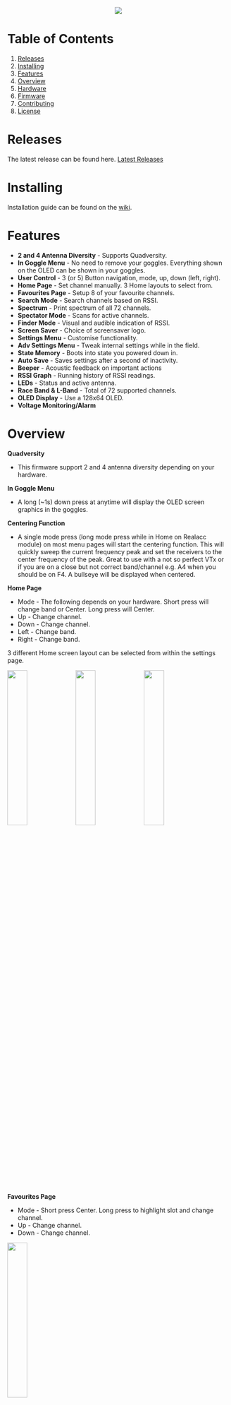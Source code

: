 <p align="center">
    <a href="https://www.youtube.com/watch?v=5w54D7yBwR8"><img src="https://i.ytimg.com/vi/5w54D7yBwR8/hqdefault.jpg"></a>
</p>

# Table of Contents
1. [Releases](#releases)
2. [Installing](#installing)
3. [Features](#features)
4. [Overview](#overview)
5. [Hardware](#hardware)
6. [Firmware](#firmware)
7. [Contributing](#contributing)
8. [License](#license)

# Releases
The latest release can be found here. [Latest Releases](https://github.com/JyeSmith/FENIX-rx5808-pro-diversity/releases)

# Installing

Installation guide can be found on the [wiki](https://github.com/JyeSmith/FENIX-rx5808-pro-diversity/wiki/Installing).

# Features
- **2 and 4 Antenna Diversity** - Supports Quadversity.
- **In Goggle Menu** - No need to remove your goggles.  Everything shown on the OLED can be shown in your goggles.
- **User Control** - 3 (or 5) Button navigation, mode, up, down (left, right).
- **Home Page** - Set channel manually. 3 Home layouts to select from.
- **Favourites Page** - Setup 8 of your favourite channels.
- **Search Mode** - Search channels based on RSSI.
- **Spectrum** - Print spectrum of all 72 channels.
- **Spectator Mode** - Scans for active channels.
- **Finder Mode** - Visual and audible indication of RSSI.
- **Screen Saver** - Choice of screensaver logo.
- **Settings Menu** - Customise functionality.
- **Adv Settings Menu** - Tweak internal settings while in the field.
- **State Memory** - Boots into state you powered down in.
- **Auto Save** - Saves settings after a second of inactivity.
- **Beeper** - Acoustic feedback on important actions
- **RSSI Graph** - Running history of RSSI readings.
- **LEDs** - Status and active antenna.
- **Race Band & L-Band** - Total of 72 supported channels.
- **OLED Display** - Use a 128x64 OLED.
- **Voltage Monitoring/Alarm**

# Overview

**Quadversity**
- This firmware support 2 and 4 antenna diversity depending on your hardware.

**In Goggle Menu**
- A long (~1s) down press at anytime will display the OLED screen graphics in the goggles.

**Centering Function**
- A single mode press (long mode press while in Home on Realacc module) on most menu pages will start the centering function.  This will quickly sweep the current frequency peak and set the receivers to the center frequency of the peak.  Great to use with a not so perfect VTx or if you are on a close but not correct band/channel e.g. A4 when you should be on F4.  A bullseye will be displayed when centered.

**Home Page**
- Mode - The following depends on your hardware.  Short press will change band or Center.  Long press will Center.
- Up - Change channel.
- Down - Change channel.
- Left - Change band.
- Right - Change band.

3 different Home screen layout can be selected from within the settings page.

<img src="docs/img/screenshots/home_simple.jpg" width="30%"> <img src="docs/img/screenshots/home_default.jpg" width="30%"> <img src="docs/img/screenshots/home_stats.jpg" width="30%">

**Favourites Page**
- Mode - Short press Center.  Long press to highlight slot and change channel.
- Up - Change channel.
- Down - Change channel.

<img src="docs/img/screenshots/favourites.jpg" width="30%">

**Search**
- Mode - Short press Center.  Long press opens menu to select auto or manual search, and change search order from frequency to channel order.
- Up - Search up.
- Down - Search down.

<img src="docs/img/screenshots/search.jpg" width="30%">

**Spectrum**
No interaction.

<img src="docs/img/screenshots/spectrum.jpg" width="30%">

**Spectator Mode**
- Mode - Short press Center.  Long press to search for active channels.
- Up - Change channel.
- Down - Change channel.

<img src="docs/img/screenshots/spectator_scanning.jpg" width="30%"> <img src="docs/img/screenshots/spectator.jpg" width="30%">

**Finder Mode**
- Mode - Change antenna(s) used.

<img src="docs/img/screenshots/finder.jpg" width="30%">

**Calibration**
Follow on screen instructions.  Post calibration you will enter the Home page on the channel with the highest RSSI

<img src="docs/img/screenshots/calibration_1.jpg" width="30%"> <img src="docs/img/screenshots/calibration_2.jpg" width="30%"> <img src="docs/img/screenshots/calibration_3.jpg" width="30%">

**Setting**
- Mode - Short press to enter option. Short press again to exit option.
- Up - Change option.
- Down - Change option.

#### Initial Setup
If calibration has not been performed, or the module has been changed between 2 and 4 antenna diversity, the module will boot into the calibration screen.  Once performed the module will boot into the state it was powered down in.

Calibration can be redone again at anytime.

# Hardware

- **Realacc-RX5808-PRO-PLUS-OSD**
- **Eachine PRO58 RX Diversity** UNTESTED The Realacc hex should work (with and without the resistor mod) since the pinouts are the same. Please report back if you have this module and able to test.

# Firmware
The firmware is constantly being improved please refer to the release history for more detailed information on improvements.
[Release History](https://github.com/JyeSmith/FENIX-rx5808-pro-diversity/releases)

# Contributing
Any contributions are welcome!

Please see the [wiki](https://github.com/JyeSmith/FENIX-rx5808-pro-diversity/wiki/Contributing) on how to setup the development environment.

## Recognition

This code is a forked from [sheaivey/rx5808-pro-diversity](https://github.com/sheaivey/rx5808-pro-diversity) and wouldn't be possible without the awesome work of the following contributors.

- SPI driver based on fs_skyrf_58g-main.c Written by Simon Chambers
- TVOUT by Myles Metzel
- Scanner by Johann Hermen (der-Frickler.net)
- Initial 2 Button version by Peter (pete1990)
- Refactored and GUI reworked by Marko Hoepken
- Universal version my Marko Hoepken
- Diversity Receiver Board and GUI improvements by Shea Ivey
- Adding Race Band by Shea Ivey
- Separating Display concerns for TVOut and OLED by Shea Ivey
- Adding Setup Menu by Shea Ivey
- DIY Throughole board and documentation. by RCDaddy
- Voltage monitoring by kabturek
- v2.0 Firmware Overhaul by @Knifa

# License
## Code
The code is distrubuted under the [MIT license](LICENSE.md).
